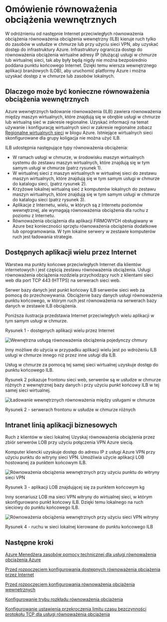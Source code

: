 
<properties
   pageTitle="Usługi równoważenia obciążenia wewnętrznych omówienie | Microsoft Azure"
   description="Omówienie równoważenia obciążenia wewnętrznych i jego funkcji. Jak działa równoważenia obciążenia dla Azure i możliwych scenariuszy, aby skonfigurować wewnętrzny punkty końcowe"
   services="load-balancer"
   documentationCenter="na"
   authors="sdwheeler"
   manager="carmonm"
   editor="tysonn" />
<tags
   ms.service="load-balancer"
   ms.devlang="na"
   ms.topic="article"
   ms.tgt_pltfrm="na"
   ms.workload="infrastructure-services"
   ms.date="10/24/2016"
   ms.author="sewhee" />


# <a name="internal-load-balancer-overview"></a>Omówienie równoważenia obciążenia wewnętrznych

W odróżnieniu od następnie Internet przeciwległych równoważenia obciążenia równoważenia obciążenia wewnętrzny (ILB) kieruje ruch tylko do zasobów w usłudze w chmurze lub przy użyciu sieci VPN, aby uzyskać dostęp do infrastruktury Azure. Infrastruktury ogranicza dostęp do równoważenia obciążenia wirtualne adresy IP (służącą) usługi w chmurze lub wirtualnej sieci, tak aby były będą nigdy nie można bezpośrednio poddana punktu końcowego Internet. Dzięki temu wiersza wewnętrznego aplikacji branżowych (LOB), aby uruchomić platformy Azure i można uzyskać dostęp z w chmurze lub zasobów lokalnych.

## <a name="why-you-may-need-an-internal-load-balancer"></a>Dlaczego może być konieczne równoważenia obciążenia wewnętrznych

Azure wewnętrznych ładowanie równoważenia (ILB) zawiera równoważenia między maszyn wirtualnych, które znajdują się w obrębie usługi w chmurze lub wirtualną sieć w zakresie regionalne. Uzyskać informacji na temat używanie i konfigurację wirtualnych sieci w zakresie regionalne zobacz [Regionalne wirtualnych sieci](https://azure.microsoft.com/blog/2014/05/14/regional-virtual-networks/) w blogu Azure. Istniejące wirtualnych sieci skonfigurowane dla grupy koligacja nie można użyć ILB.

ILB udostępnia następujące typy równoważenia obciążenia:

- W ramach usługi w chmurze, w środowisku maszyn wirtualnych systemu do zestawu maszyn wirtualnych, które znajdują się w tym samym usługi w chmurze (patrz rysunek 1).
- W wirtualnej sieci z maszyn wirtualnych w wirtualnej sieci do zestawu maszyn wirtualnych, które znajdują się w tym samym usługi w chmurze do katalogu sieci, (patrz rysunek 2).
- Krzyżowe lokalnej wirtualną sieć z komputerów lokalnych do zestawu maszyn wirtualnych, które znajdują się w tym samym usługi w chmurze do katalogu sieci (patrz rysunek 3).
- Aplikacje z Internetu, wielu, w których są z Internetu poziomów wewnętrznej, ale wymagają równoważenia obciążenia dla ruchu z poziomu z Internetu.
- Równoważenia obciążenia dla aplikacji FIRMOWYCH obsługiwany w Azure bez konieczności sprzętu równoważenia obciążenia dodatkowe lub oprogramowania. W tym lokalne serwery w zestawie komputerów ruch jest ładowania strategie.

## <a name="internet-facing-multi-tier-applications"></a>Dostępnych aplikacji wielu przez Internet


Warstwa ma punkty końcowe przeciwległych Internet dla klientów internetowych i jest częścią zestawu równoważenia obciążenia. Usługi równoważenia obciążenia rozdziela przychodzący ruch z klientami sieci web dla port TCP 443 (HTTPS) na serwerach sieci web.

Serwer bazy danych jest punkt końcowy ILB serwerów sieci web za pomocą do przechowywania. Obciążenie bazy danych usługi równoważenia punktu końcowego, w którym ruch jest równoważenia na serwerach bazy danych w zestawie ILB obciążenia.

Poniższa ilustracja przedstawia Internet przeciwległych wielu aplikacji w tym samym usługi w chmurze.

Rysunek 1 - dostępnych aplikacji wielu przez Internet

![Wewnętrzna usługą równoważenia obciążenia pojedynczy chmury](./media/load-balancer-internal-overview/IC736321.png)

Inny możliwe do użycia w przypadku aplikacji wielu jest po wdrożeniu ILB usługi w chmurze innego niż przez inne usługi dla ILB.

Usług w chmurze za pomocą tej samej sieci wirtualnej uzyskuje dostęp do punktu końcowego ILB.

Rysunek 2 pokazuje frontonu sieci web, serwerów są w usłudze w chmurze różnych z wewnętrznej bazy danych i przy użyciu punkt końcowy ILB w tej samej sieci wirtualnej.

![Ładowanie wewnętrznych równoważenia między usługami w chmurze](./media/load-balancer-internal-overview/IC744147.png)

Rysunek 2 - serwerach frontonu w usłudze w chmurze różnych

## <a name="intranet-line-of-business-applications"></a>Intranet linią aplikacji biznesowych

Ruch z klientów w sieci lokalnej Uzyskaj równoważenia obciążenia przez zbiór serwerów LOB przy użyciu połączenia VPN Azure siecią.

Komputer kliencki uzyskuje dostęp do adresu IP z usługi Azure VPN przy użyciu punktu do witryny sieci VPN. Umożliwia użycie aplikacji LOB hostowanej za punktem końcowym ILB.

![Równoważenia obciążenia wewnętrznych przy użyciu punktu do witryny sieci VPN](./media/load-balancer-internal-overview/IC744148.png)

Rysunek 3 - aplikacji LOB znajdującej się za punktem końcowym kg

Inny scenariusz LOB ma sieci VPN witryny do wirtualnej sieci, w którym skonfigurowano punkt końcowy ILB. Dzięki temu lokalnego na ruch sieciowy do punktu końcowego ILB.

![Równoważenia obciążenia wewnętrznych przy użyciu sieci VPN witryny](./media/load-balancer-internal-overview/IC744150.png)

Rysunek 4 - ruchu w sieci lokalnej kierowane do punktu końcowego ILB


## <a name="next-steps"></a>Następne kroki

[Azure Menedżera zasobów pomocy technicznej dla usługi równoważenia obciążenia Azure](load-balancer-arm.md)

[Przed rozpoczęciem konfigurowania dostępnych równoważenia obciążenia przez Internet](load-balancer-get-started-internet-arm-ps.md)

[Przed rozpoczęciem konfigurowania równoważenia obciążenia wewnętrznych](load-balancer-get-started-ilb-arm-ps.md)

[Konfigurowanie trybu rozkładu równoważenia obciążenia](load-balancer-distribution-mode.md)

[Konfigurowanie ustawienia przekroczenia limitu czasu bezczynności protokołu TCP dla usługi równoważenia obciążenia](load-balancer-tcp-idle-timeout.md)

